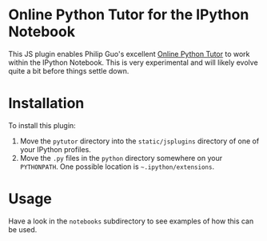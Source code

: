 # Online Python Tutor for the IPython Notebook

This JS plugin enables Philip Guo's excellent [Online Python Tutor](http://www.pythontutor.com/) to work within the IPython Notebook. This is very experimental and will likely evolve quite a bit before things settle down.

# Installation

To install this plugin:

1. Move the `pytutor` directory into the `static/jsplugins` directory of one of your IPython profiles.
2. Move the `.py` files in the `python` directory somewhere on your `PYTHONPATH`. One possible location is `~.ipython/extensions`.

# Usage

Have a look in the `notebooks` subdirectory to see examples of how this can be used.

